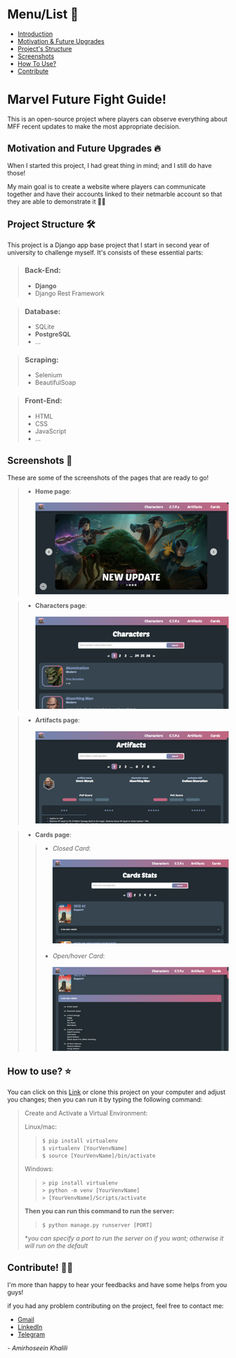 # Menu/List 📃
- [Introduction](#marvel-future-fight-guide)
- [Motivation & Future Upgrades](#motivation-and-future-upgrades-)
- [Project's Structure](#project-structure-)
- [Screenshots](#screenshots-)
- [How To Use?](#how-to-use-)
- [Contribute](#contribute-)

# Marvel Future Fight Guide!
This is an open-source project where players can observe everything about MFF recent updates to make the most appropriate decision.

## Motivation and Future Upgrades 🔥
When I started this project, I had great thing in mind; and I still do have those!

My main goal is to create a website where players can communicate together and have their accounts linked to their netmarble account so that they are able to demonstrate it ✌🏻

## Project Structure 🛠
This project is a Django app base project that I start 
in second year of university to challenge myself. It's 
consists of these essential parts:

> ### Back-End:
> - **Django**
> - Django Rest Framework

> ### Database:
> - SQLite
> - **PostgreSQL**
> - ...

> ### Scraping:
> - Selenium
> - BeautifulSoap

> ### Front-End:
> - HTML
> - CSS
> - JavaScript
> - ...


## Screenshots 📸
These are some of the screenshots of the pages that are ready to go!

> - **Home page**:<br><br>
> ![Home Page](/media/screenshots/1.png)

> - **Characters page**:<br><br>
> ![Characters Page](/media/screenshots/2.png)

> - **Artifacts page**:<br><br>
> ![Artifact Page](/media/screenshots/3.png)

> - **Cards page**:
>>    - *Closed Card*:<br><br>
>>    ![Card Page](/media/screenshots/4.png)
>>    <br><br>
>>    - *Open/hover Card*:<br><br>
>>    ![Card-Open Page](/media/screenshots/5.png)

## How to use? ⭐
You can click on this [Link](http://127.0.0.1:8000/) or clone this project on your computer and adjust you changes; then you can run it by typing the following command:
> Create and Activate a Virtual Environment:<br>
> 
> Linux/mac:
>> 
>> `$ pip install virtualenv`<br>
>> `$ virtualenv [YourVenvName]`<br>
>> `$ source [YourVenvName]/bin/activate`
> 
> Windows:
>> 
>> `> pip install virtualenv`<br>
>> `> python -m venv [YourVenvName]`<br>
>> `> [YourVenvName]/Scripts/activate`
>
> **Then you can run this command to run the server:**<br>
>> `$ python manage.py runserver [PORT]`<br>
> 
> **you can specify a port to run the server on if you want; otherwise it will run on the default*

## Contribute! 🤝🏻
I'm more than happy to hear your feedbacks and have some helps from you guys!

if you had any problem contributing on the project, feel free to contact me:

- [Gmail](mailto:amirhosseinkhalili901@gmail.com "my gmail address")
- [LinkedIn](https://linkedin.com/in/amirhossein-khalili-a83250271 "my LinkedIn account")
- [Telegram](https://t.me/Amirkh_MoD "my Telegram account")


*- Amirhoseein Khalili*
